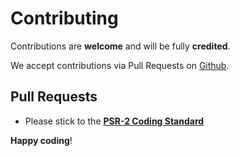 # Contributing

Contributions are **welcome** and will be fully **credited**.

We accept contributions via Pull Requests on [Github](https://github.com/PascaleBeier/Config).


## Pull Requests

- Please stick to the **[PSR-2 Coding Standard](https://github.com/php-fig/fig-standards/blob/master/accepted/PSR-2-coding-style-guide.md)**


**Happy coding**!
